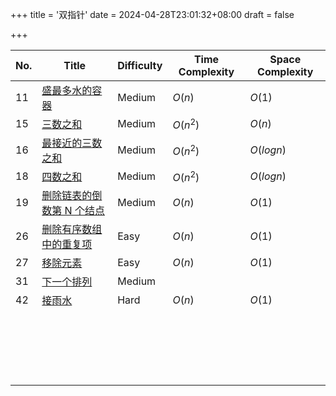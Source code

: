 +++
title = '双指针'
date = 2024-04-28T23:01:32+08:00
draft = false

+++

| No.  | Title                                                        | Difficulty | Time Complexity | Space Complexity |
| ---- | ------------------------------------------------------------ | ---------- | --------------- | ---------------- |
| 11   | [盛最多水的容器](/leetcode-problems/container-with-most-water) | Medium     | $O(n)$          | $O(1)$           |
| 15   | [三数之和](/leetcode-problems/3sum)                          | Medium     | $O(n^2)$        | $O(n)$           |
| 16   | [最接近的三数之和](/leetcode-problems/3sum-closest)          | Medium     | $O(n^2)$        | $O(logn)$        |
| 18   | [四数之和](/leetcode-problems/4sum)                          | Medium     | $O(n^2)$        | $O(logn)$        |
| 19   | [删除链表的倒数第 N 个结点](/leetcode-problems/remove-nth-node-from-end-of-list) | Medium     | $O(n)$          | $O(1)$           |
| 26   | [删除有序数组中的重复项](/leetcode-problems/remove-duplicates-from-sorted-array) | Easy       | $O(n)$          | $O(1)$           |
| 27   | [移除元素](/leetcode-problems/remove-element)                | Easy       | $O(n)$          | $O(1)$           |
| 31   | [下一个排列](/leetcode-problems/next-permutation)            | Medium     |                 |                  |
| 42   | [接雨水](/leetcode-problems/trapping-rain-water)             | Hard       | $O(n)$          | $O(1)$           |
|      |                                                              |            |                 |                  |
|      |                                                              |            |                 |                  |
|      |                                                              |            |                 |                  |
|      |                                                              |            |                 |                  |
|      |                                                              |            |                 |                  |
|      |                                                              |            |                 |                  |
|      |                                                              |            |                 |                  |
|      |                                                              |            |                 |                  |
|      |                                                              |            |                 |                  |
|      |                                                              |            |                 |                  |
|      |                                                              |            |                 |                  |
|      |                                                              |            |                 |                  |
|      |                                                              |            |                 |                  |
|      |                                                              |            |                 |                  |
|      |                                                              |            |                 |                  |
|      |                                                              |            |                 |                  |
|      |                                                              |            |                 |                  |
|      |                                                              |            |                 |                  |
|      |                                                              |            |                 |                  |
|      |                                                              |            |                 |                  |

